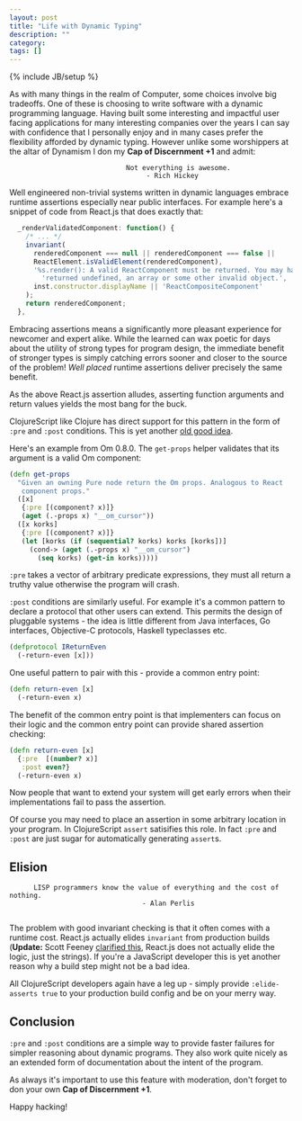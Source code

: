 ```yaml
---
layout: post
title: "Life with Dynamic Typing"
description: ""
category: 
tags: []
---
```

{% include JB/setup %}

As with many things in the realm of Computer, some choices involve big
tradeoffs. One of these is choosing to write software with a dynamic
programming language. Having built some interesting and impactful user
facing applications for many interesting companies over the years I
can say with confidence that I personally enjoy and in many cases
prefer the flexibility afforded by dynamic typing. However unlike some
worshippers at the altar of Dynamism I don my **Cap of Discernment
+1** and admit:

```
                             Not everything is awesome.
                                  - Rich Hickey
```

Well engineered non-trivial systems written in dynamic languages
embrace runtime assertions especially near public interfaces. For
example here's a snippet of code from React.js that does exactly
that:

```js
  _renderValidatedComponent: function() {
    /* ... */
    invariant(
      renderedComponent === null || renderedComponent === false ||
      ReactElement.isValidElement(renderedComponent),
      '%s.render(): A valid ReactComponent must be returned. You may have ' +
        'returned undefined, an array or some other invalid object.',
      inst.constructor.displayName || 'ReactCompositeComponent'
    );
    return renderedComponent;
  },
```

Embracing assertions means a significantly more pleasant
experience for newcomer and expert alike. While the learned can wax
poetic for days about the utility of strong types for program design,
the immediate benefit of stronger types is simply catching errors
sooner and closer to the source of the problem! *Well placed* runtime
assertions deliver precisely the same benefit.

As the above React.js assertion alludes, asserting function arguments
and return values yields the most bang for the buck.

ClojureScript like Clojure has direct support for this pattern in the
form of `:pre` and `:post` conditions. This is yet another
[old good idea](http://en.wikipedia.org/wiki/Design_by_contract).

Here's an example from Om 0.8.0. The `get-props` helper validates
that its argument is a valid Om component:

```clj
(defn get-props
  "Given an owning Pure node return the Om props. Analogous to React
   component props."
  ([x]
   {:pre [(component? x)]}
   (aget (.-props x) "__om_cursor"))
  ([x korks]
   {:pre [(component? x)]}
   (let [korks (if (sequential? korks) korks [korks])]
     (cond-> (aget (.-props x) "__om_cursor")
       (seq korks) (get-in korks)))))
```

`:pre` takes a vector of arbitrary predicate expressions, they must all
return a truthy value otherwise the program will crash.

`:post` conditions are similarly useful. For example it's a common
pattern to declare a protocol that other users can extend. This permits
the design of pluggable systems - the idea is little different from
Java interfaces, Go interfaces, Objective-C protocols, Haskell
typeclasses etc.

```clj
(defprotocol IReturnEven
  (-return-even [x]))
```

One useful pattern to pair with this - provide a common entry point:

```clj
(defn return-even [x]
  (-return-even x)
```

The benefit of the common entry point is that implementers can focus
on their logic and the common entry point can provide shared assertion
checking:

```clj
(defn return-even [x]
  {:pre  [(number? x)] 
   :post even?}
  (-return-even x)
```

Now people that want to extend your system will get early errors when
their implementations fail to pass the assertion.

Of course you may need to place an assertion in some arbitrary
location in your program. In ClojureScript `assert` satisifies this
role. In fact `:pre` and `:post` are just sugar for automatically
generating `assert`s.

## Elision

```
      LISP programmers know the value of everything and the cost of nothing. 
                                 - Alan Perlis
       
```

The problem with good invariant checking is that it often comes with a
runtime cost. React.js actually elides `invariant` from production
builds (**Update:** Scott Feeney
[clarified this](https://twitter.com/graue/status/553833079865749504),
React.js does not actually elide the logic, just the strings). If
you're a JavaScript developer this is yet another reason why a build
step might not be a bad idea.

All ClojureScript developers again have a leg up - simply provide
`:elide-asserts true` to your production build config and be on your
merry way.

## Conclusion

`:pre` and `:post` conditions are a simple way to provide faster
failures for simpler reasoning about dynamic programs. They also work
quite nicely as an extended form of documentation about the intent of
the program.

As always it's important to use this feature with moderation, don't
forget to don your own **Cap of Discernment +1**.

Happy hacking!
